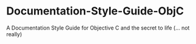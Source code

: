 # Documentation-Style-Guide-ObjC
A Documentation Style Guide for Objective C and the secret to life (... not really)
